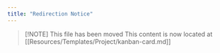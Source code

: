 ```yaml
---
title: "Redirection Notice"
---
```


> [\!NOTE] This file has been moved
> This content is now located at [[Resources/Templates/Project/kanban-card.md]]

